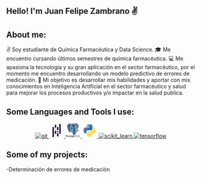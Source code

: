 <h2 align="left">Hello! I'm Juan Felipe Zambrano ✌️</h2>
<h2 align="left">About me:</h4>
<p align="left">

✌️ Soy estudiante de Química Farmacéutica y Data Science. 🎓 Me encuentro cursando últimos semestres de química farmacéutica. 💻 Me apasiona la tecnología y su gran aplicación en el sector farmacéutico, por el momento me encuentro desarrollando un modelo predictivo de errores de medicación. 🎯 Mi objetivo es desarrollar mis habilidades y aportar con mis conocimientos en Inteligencia Artificial en el sector farmacéutico y salud para mejorar los procesos productivos y/o impactar en la salud publica.
</p>

<h2 align="left">Some Languages and Tools I use:</h4>

<p align="center"> <a href="https://git-scm.com/" target="_blank" rel="noreferrer"> <img src="https://www.vectorlogo.zone/logos/git-scm/git-scm-icon.svg" alt="git" width="40" height="40"/> </a> <a href="https://pandas.pydata.org/" target="_blank" rel="noreferrer"> <img src="https://raw.githubusercontent.com/devicons/devicon/2ae2a900d2f041da66e950e4d48052658d850630/icons/pandas/pandas-original.svg" alt="pandas" width="40" height="40"/> </a> <a href="https://www.postgresql.org" target="_blank" rel="noreferrer"> <img src="https://raw.githubusercontent.com/devicons/devicon/master/icons/postgresql/postgresql-original-wordmark.svg" alt="postgresql" width="40" height="40"/> </a> <a href="https://www.python.org" target="_blank" rel="noreferrer"> <img src="https://raw.githubusercontent.com/devicons/devicon/master/icons/python/python-original.svg" alt="python" width="40" height="40"/> </a> <a href="https://scikit-learn.org/" target="_blank" rel="noreferrer"> <img src="https://upload.wikimedia.org/wikipedia/commons/0/05/Scikit_learn_logo_small.svg" alt="scikit_learn" width="40" height="40"/> </a> <a href="https://www.tensorflow.org" target="_blank" rel="noreferrer"> <img src="https://www.vectorlogo.zone/logos/tensorflow/tensorflow-icon.svg" alt="tensorflow" width="40" height="40"/> </a> </p>

<h2 align="left">Some of my projects:</h2>

-Determinación de errores de medicación
